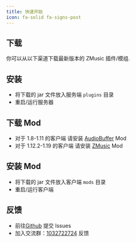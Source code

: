 ```yaml
---
title: 快速开始
icon: fa-solid fa-signs-post
---
```


## 下载

你可以从以下渠道下载最新版本的 ZMusic 插件/模组.

<download />

## 安装

- 将下载的 jar 文件放入服务端 `plugins` 目录
- 重启/运行服务器

## 下载 Mod

- 对于 1.8-1.11 的客户端 请安装 [AudioBuffer](https://www.mcbbs.net/thread-832205-1-1.html) Mod
- 对于 1.12.2-1.19 的客户端 请安装 [ZMusic](https://github.com/RealHeart/ZMusic-Mod/releases) Mod

## 安装 Mod

- 将下载的 jar 文件放入客户端 `mods` 目录
- 重启/运行客户端

## 反馈

- 前往[Github](https://github.com/RealHeart/ZMusic) 提交 Issues
- 加入交流群：[1032722724](https://jq.qq.com/?_wv=1027&k=5oIs7cc) 反馈